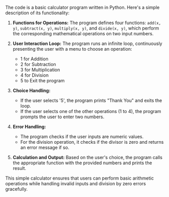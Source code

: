 The code is a basic calculator program written in Python. Here's a simple description of its functionality:

1. **Functions for Operations:** The program defines four functions: `add(x, y)`, `subtract(x, y)`, `multiply(x, y)`, and `divide(x, y)`, which perform the corresponding mathematical operations on two input numbers.

2. **User Interaction Loop:** The program runs an infinite loop, continuously presenting the user with a menu to choose an operation:
    - 1 for Addition
    - 2 for Subtraction
    - 3 for Multiplication
    - 4 for Division
    - 5 to Exit the program

3. **Choice Handling:** 
    - If the user selects '5', the program prints "Thank You" and exits the loop.
    - If the user selects one of the other operations (1 to 4), the program prompts the user to enter two numbers.

4. **Error Handling:** 
    - The program checks if the user inputs are numeric values.
    - For the division operation, it checks if the divisor is zero and returns an error message if so.

5. **Calculation and Output:** Based on the user's choice, the program calls the appropriate function with the provided numbers and prints the result.

This simple calculator ensures that users can perform basic arithmetic operations while handling invalid inputs and division by zero errors gracefully.
